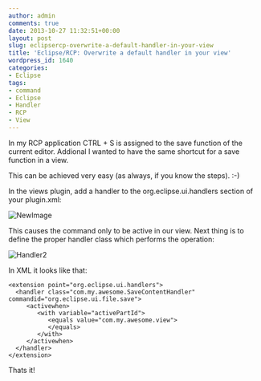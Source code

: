 ```yaml
---
author: admin
comments: true
date: 2013-10-27 11:32:51+00:00
layout: post
slug: eclipsercp-overwrite-a-default-handler-in-your-view
title: 'Eclipse/RCP: Overwrite a default handler in your view'
wordpress_id: 1640
categories:
- Eclipse
tags:
- command
- Eclipse
- Handler
- RCP
- View
---
```


In my RCP application CTRL + S is assigned to the save function of the current editor. Addional I wanted to have the same shortcut for a save function in a view.




This can be achieved very easy (as always, if you know the steps). :-)




In the views plugin, add a handler to the org.eclipse.ui.handlers section of your plugin.xml:




![NewImage](https://andydunkel.net/assets/uploads/2013/10/NewImage.png)




This causes the command only to be active in our view. Next thing is to define the proper handler class which performs the operation:




![Handler2](https://andydunkel.net/assets/uploads/2013/10/handler2.png)




In XML it looks like that:




    
    
    <extension point="org.eclipse.ui.handlers">
      <handler class="com.my.awesome.SaveContentHandler" commandid="org.eclipse.ui.file.save">
    	 <activewhen>
    		<with variable="activePartId">
    		   <equals value="com.my.awesome.view">
    		   </equals>
    		</with>
    	 </activewhen>
      </handler>
    </extension>
    





Thats it!
